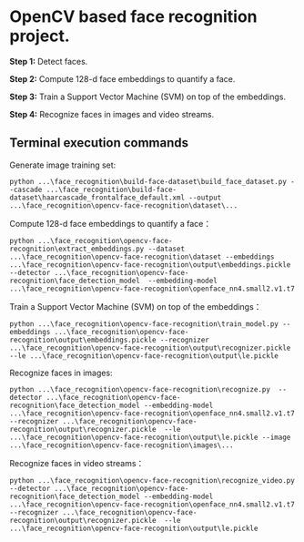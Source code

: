 # OpenCV based face recognition project.
**Step 1:** Detect faces.

**Step 2:** Compute 128-d face embeddings to quantify a face.

**Step 3:** Train a Support Vector Machine (SVM) on top of the embeddings.

**Step 4:** Recognize faces in images and video streams.

## Terminal execution commands

Generate image training set:
```
python ...\face_recognition\build-face-dataset\build_face_dataset.py --cascade ...\face_recognition\build-face-dataset\haarcascade_frontalface_default.xml --output ...\face_recognition\opencv-face-recognition\dataset\...
```
Compute 128-d face embeddings to quantify a face：
```
python ...\face_recognition\opencv-face-recognition\extract_embeddings.py --dataset ...\face_recognition\opencv-face-recognition\dataset --embeddings ...\face_recognition\opencv-face-recognition\output\embeddings.pickle --detector ...\face_recognition\opencv-face-recognition\face_detection_model  --embedding-model ...\face_recognition\opencv-face-recognition\openface_nn4.small2.v1.t7
```

Train a Support Vector Machine (SVM) on top of the embeddings：
```
python ...\face_recognition\opencv-face-recognition\train_model.py --embeddings ...\face_recognition\opencv-face-recognition\output\embeddings.pickle --recognizer ...\face_recognition\opencv-face-recognition\output\recognizer.pickle --le ...\face_recognition\opencv-face-recognition\output\le.pickle
```

Recognize faces in images:
```
python ...\face_recognition\opencv-face-recognition\recognize.py  --detector ...\face_recognition\opencv-face-recognition\face_detection_model --embedding-model ...\face_recognition\opencv-face-recognition\openface_nn4.small2.v1.t7 --recognizer ...\face_recognition\opencv-face-recognition\output\recognizer.pickle  --le ...\face_recognition\opencv-face-recognition\output\le.pickle --image ...\face_recognition\opencv-face-recognition\images\...
```

Recognize faces in video streams：
```
python ...\face_recognition\opencv-face-recognition\recognize_video.py  --detector ...\face_recognition\opencv-face-recognition\face_detection_model --embedding-model ...\face_recognition\opencv-face-recognition\openface_nn4.small2.v1.t7 --recognizer ...\face_recognition\opencv-face-recognition\output\recognizer.pickle  --le ...\face_recognition\opencv-face-recognition\output\le.pickle
```

